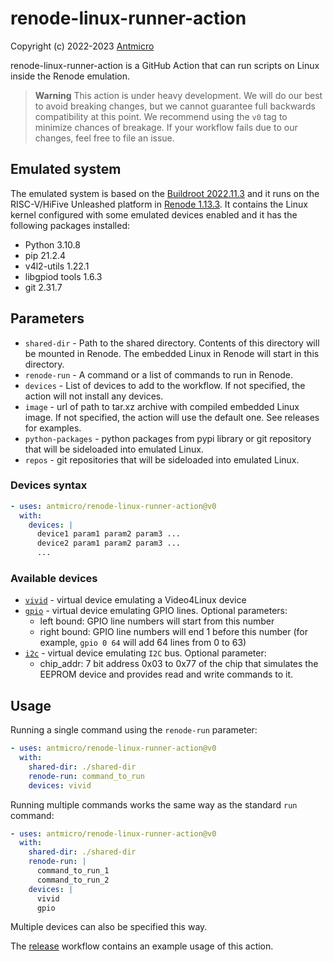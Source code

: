 # renode-linux-runner-action

Copyright (c) 2022-2023 [Antmicro](https://www.antmicro.com)

renode-linux-runner-action is a GitHub Action that can run scripts on Linux inside the Renode emulation.

> **Warning**
> This action is under heavy development. We will do our best to avoid breaking
> changes, but we cannot guarantee full backwards compatibility at this point.
> We recommend using the `v0` tag to minimize chances of breakage. If your
> workflow fails due to our changes, feel free to file an issue.

## Emulated system

The emulated system is based on the [Buildroot 2022.11.3](https://github.com/buildroot/buildroot/tree/2022.11.3) and it runs on the RISC-V/HiFive Unleashed platform in [Renode 1.13.3](https://github.com/renode/renode).
It contains the Linux kernel configured with some emulated devices enabled and it has the following packages installed:

- Python 3.10.8
- pip 21.2.4
- v4l2-utils 1.22.1
- libgpiod tools 1.6.3
- git 2.31.7

## Parameters

- `shared-dir` - Path to the shared directory. Contents of this directory will be mounted in Renode. The embedded Linux in Renode will start in this directory.
- `renode-run` - A command or a list of commands to run in Renode.
- `devices` - List of devices to add to the workflow. If not specified, the action will not install any devices.
- `image` - url of path to tar.xz archive with compiled embedded Linux image. If not specified, the action will use the default one. See releases for examples.
- `python-packages` - python packages from pypi library or git repository that will be sideloaded into emulated Linux.
- `repos` - git repositories that will be sideloaded into emulated Linux.

### Devices syntax

```yaml
- uses: antmicro/renode-linux-runner-action@v0
  with:
    devices: |
      device1 param1 param2 param3 ...
      device2 param1 param2 param3 ...
      ...
```

### Available devices

- [`vivid`](https://www.kernel.org/doc/html/latest/admin-guide/media/vivid.html) - virtual device emulating a Video4Linux device
- [`gpio`](https://docs.kernel.org/admin-guide/gpio/gpio-mockup.html) - virtual device emulating GPIO lines. Optional parameters:
  - left bound: GPIO line numbers will start from this number
  - right bound: GPIO line numbers will end 1 before this number (for example, `gpio 0 64` will add 64 lines from 0 to 63)
- [`i2c`](https://www.kernel.org/doc/html/v5.10/i2c/i2c-stub.html) - virtual device emulating `I2C` bus. Optional parameter:
  - chip_addr: 7 bit address 0x03 to 0x77 of the chip that simulates the EEPROM device and provides read and write commands to it.

## Usage

Running a single command using the `renode-run` parameter:

```yaml
- uses: antmicro/renode-linux-runner-action@v0
  with:
    shared-dir: ./shared-dir
    renode-run: command_to_run
    devices: vivid
```

Running multiple commands works the same way as the standard `run` command:

```yaml
- uses: antmicro/renode-linux-runner-action@v0
  with:
    shared-dir: ./shared-dir
    renode-run: |
      command_to_run_1
      command_to_run_2
    devices: |
      vivid
      gpio
```

Multiple devices can also be specified this way.

The [release](.github/workflows/release.yml) workflow contains an example usage of this action.
